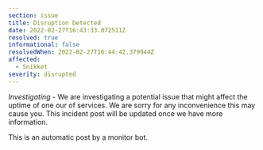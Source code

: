 ```yaml
---
section: issue
title: Disruption Detected
date: 2022-02-27T16:43:33.072511Z
resolved: true
informational: false
resolvedWhen: 2022-02-27T16:44:42.379944Z
affected:
  - Snikket
severity: disrupted
---
```

*Investigating* - We are investigating a potential issue that might affect the uptime of one our of services. We are sorry for any inconvenience this may cause you. This incident post will be updated once we have more information.

This is an automatic post by a monitor bot.
        
